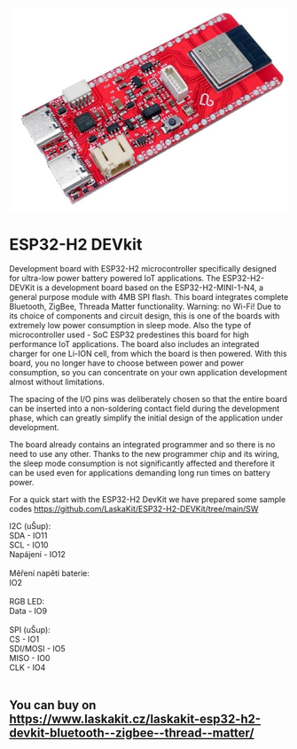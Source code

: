 ![ESP32-H2 DevKit](https://github.com/LaskaKit/ESP32-H2-DEVKit/blob/main/images/esp32-h2-devkit.JPG)

# ESP32-H2 DEVkit

Development board with ESP32-H2 microcontroller specifically designed for ultra-low power battery powered IoT applications. The ESP32-H2-DEVKit is a development board based on the ESP32-H2-MINI-1-N4, a general purpose module with 4MB SPI flash. This board integrates complete Bluetooth, ZigBee, Threada Matter functionality. Warning: no Wi-Fi! Due to its choice of components and circuit design, this is one of the boards with extremely low power consumption in sleep mode. Also the type of microcontroller used - SoC ESP32 predestines this board for high performance IoT applications. The board also includes an integrated charger for one Li-ION cell, from which the board is then powered. With this board, you no longer have to choose between power and power consumption, so you can concentrate on your own application development almost without limitations.

The spacing of the I/O pins was deliberately chosen so that the entire board can be inserted into a non-soldering contact field during the development phase, which can greatly simplify the initial design of the application under development.

The board already contains an integrated programmer and so there is no need to use any other. Thanks to the new programmer chip and its wiring, the sleep mode consumption is not significantly affected and therefore it can be used even for applications demanding long run times on battery power.

For a quick start with the ESP32-H2 DevKit we have prepared some sample codes https://github.com/LaskaKit/ESP32-H2-DEVKit/tree/main/SW

I2C (uŠup):</br>
SDA - IO11</br>
SCL - IO10</br>
Napájení - IO12</br>
</br>
Měření napětí baterie:</br>
IO2</br>
</br>
RGB LED:</br>
Data - IO9</br>
</br>
SPI (uŠup):</br>
CS - IO1</br>
SDI/MOSI - IO5</br>
MISO - IO0</br>
CLK - IO4</br>
</br>

## You can buy on https://www.laskakit.cz/laskakit-esp32-h2-devkit-bluetooth--zigbee--thread--matter/
